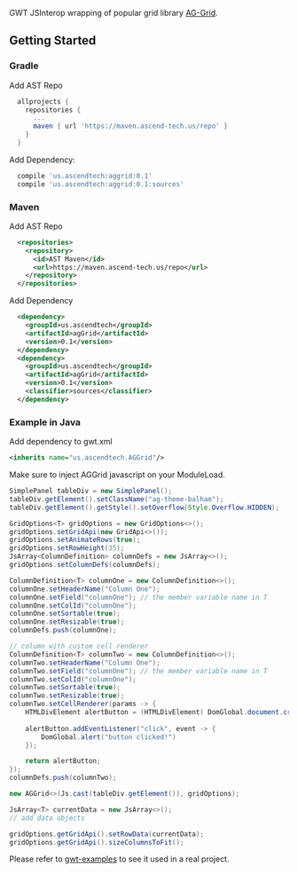 GWT JSInterop wrapping of popular grid library [AG-Grid](https://www.ag-grid.com/).

## Getting Started

### Gradle

Add AST Repo
```gradle
  allprojects {
    repositories {
      ...
      maven { url 'https://maven.ascend-tech.us/repo' }
    }
  }
```

Add Dependency:
```gradle
  compile 'us.ascendtech:aggrid:0.1'
  compile 'us.ascendtech:aggrid:0.1:sources'
```

### Maven

Add AST Repo
```xml
  <repositories>
    <repository>
      <id>AST Maven</id>
      <url>https://maven.ascend-tech.us/repo</url>
    </repository>
  </repositories>
```
Add Dependency
```xml
  <dependency>
    <groupId>us.ascendtech</groupId>
    <artifactId>agGrid</artifactId>
    <version>0.1</version>
  </dependency>
  <dependency>
    <groupId>us.ascendtech</groupId>
    <artifactId>agGrid</artifactId>
    <version>0.1</version>
    <classifier>sources</classifier>
  </dependency>
```

### Example in Java

Add dependency to gwt.xml
```xml
<inherits name="us.ascendtech.AGGrid"/>
```

Make sure to inject AGGrid javascript on your ModuleLoad.

```java
SimplePanel tableDiv = new SimplePanel();
tableDiv.getElement().setClassName("ag-theme-balham");
tableDiv.getElement().getStyle().setOverflow(Style.Overflow.HIDDEN);

GridOptions<T> gridOptions = new GridOptions<>();
gridOptions.setGridApi(new GridApi<>());
gridOptions.setAnimateRows(true);
gridOptions.setRowHeight(35);
JsArray<ColumnDefinition> columnDefs = new JsArray<>();
gridOptions.setColumnDefs(columnDefs);

ColumnDefinition<T> columnOne = new ColumnDefinition<>();
columnOne.setHeaderName("Column One");
columnOne.setField("columnOne"); // the member variable name in T
columnOne.setColId("columnOne");
columnOne.setSortable(true);
columnOne.setResizable(true);
columnDefs.push(columnOne);

// column with custom cell renderer
ColumnDefinition<T> columnTwo = new ColumnDefinition<>();
columnTwo.setHeaderName("Column One");
columnTwo.setField("columnOne"); // the member variable name in T
columnTwo.setColId("columnOne");
columnTwo.setSortable(true);
columnTwo.setResizable(true);
columnTwo.setCellRenderer(params -> {
	HTMLDivElement alertButton = (HTMLDivElement) DomGlobal.document.createElement("button");
	
	alertButton.addEventListener("click", event -> {
		DomGlobal.alert("button clicked!")
	});

	return alertButton;
});
columnDefs.push(columnTwo);

new AGGrid<>(Js.cast(tableDiv.getElement()), gridOptions);

JsArray<T> currentData = new JsArray<>();
// add data objects

gridOptions.getGridApi().setRowData(currentData);
gridOptions.getGridApi().sizeColumnsToFit();

```
Please refer to [gwt-examples](https://github.com/ascendtech/gwt-examples) to see it used in a real project.

